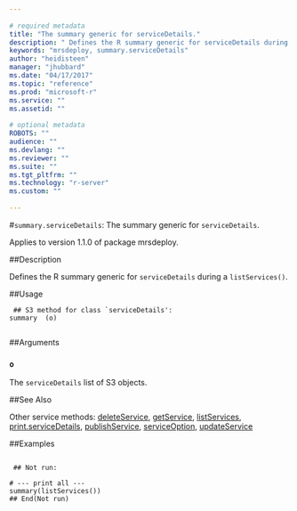 ```yaml
--- 
 
# required metadata 
title: "The summary generic for serviceDetails." 
description: " Defines the R summary generic for serviceDetails during a  listServices(). " 
keywords: "mrsdeploy, summary.serviceDetails" 
author: "heidisteen" 
manager: "jhubbard" 
ms.date: "04/17/2017" 
ms.topic: "reference" 
ms.prod: "microsoft-r" 
ms.service: "" 
ms.assetid: "" 
 
# optional metadata 
ROBOTS: "" 
audience: "" 
ms.devlang: "" 
ms.reviewer: "" 
ms.suite: "" 
ms.tgt_pltfrm: "" 
ms.technology: "r-server" 
ms.custom: "" 
 
--- 
```

 
 
 
 
 #`summary.serviceDetails`: The summary generic for `serviceDetails`.

 Applies to version 1.1.0 of package mrsdeploy.
 
 ##Description
 
Defines the R summary generic for `serviceDetails` during a 
`listServices()`.
 
 
 ##Usage

```   
 ## S3 method for class `serviceDetails':
summary  (o)
 
```
 
 ##Arguments

   
  
 ### `o`
 The `serviceDetails` list of S3 objects. 
  
 
 
 ##See Also
 
Other service methods: [deleteService](../../r-reference/mrsdeploy/deleteservice.md),
[getService](../../r-reference/mrsdeploy/getservice.md), [listServices](../../r-reference/mrsdeploy/listservices.md),
[print.serviceDetails](../../r-reference/mrsdeploy/print-servicedetails.md),
[publishService](../../r-reference/mrsdeploy/publishservice.md),
[serviceOption](../../r-reference/mrsdeploy/serviceoption.md), [updateService](updateService.md)
   
 ##Examples

 ```
   
  ## Not run:
 
# --- print all ---
summary(listServices())
 ## End(Not run) 
  
 
```
 
 
